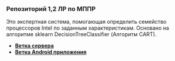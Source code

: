 ### Репозиторий 1,2 ЛР по МППР
Это экспертная система, помогающая определить семейство процессоров Intel по заданным характеристикам. 
Основано на алгоритме sklearn DecisionTreeClassifier (Алгоритм CART).
* [**Ветка сервера**](https://github.com/GeorgiyX/MPPR-Server-App/tree/server)
* [**Ветка Android приложения**](https://github.com/GeorgiyX/MPPR-Server-App/tree/app)
